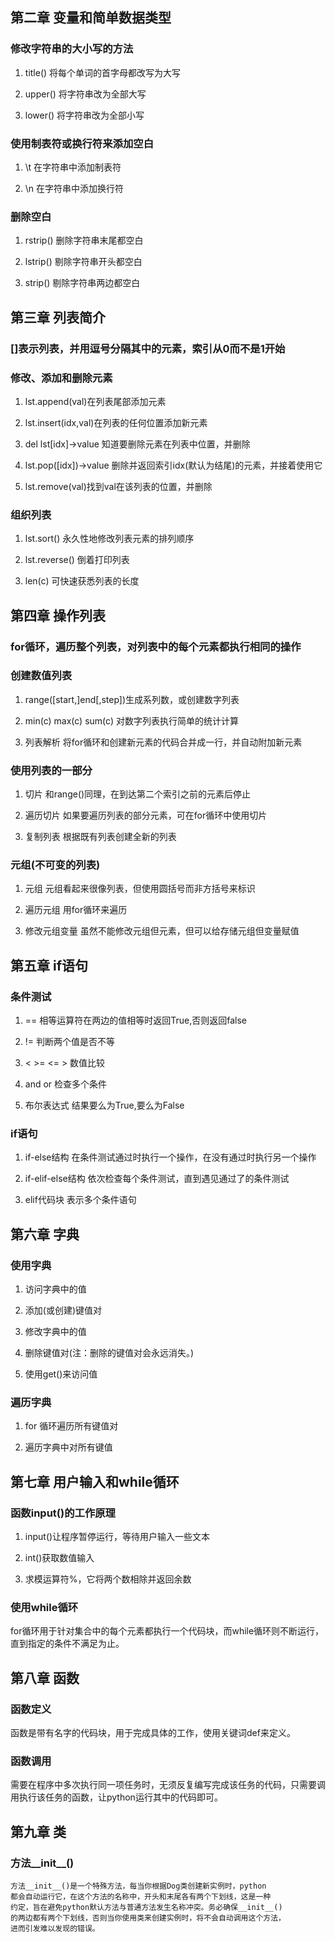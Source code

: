 ## 第二章 变量和简单数据类型

### 修改字符串的大小写的方法

  1. title() 将每个单词的首字母都改写为大写

  2. upper() 将字符串改为全部大写

  3. lower() 将字符串改为全部小写

### 使用制表符或换行符来添加空白

  1. \t 在字符串中添加制表符

  2. \n 在字符串中添加换行符

### 删除空白

  1. rstrip() 删除字符串末尾都空白

  2. lstrip() 剔除字符串开头都空白

  3. strip() 剔除字符串两边都空白

## 第三章 列表简介

### []表示列表，并用逗号分隔其中的元素，索引从0而不是1开始

### 修改、添加和删除元素

  1. lst.append(val)在列表尾部添加元素

  2. lst.insert(idx,val)在列表的任何位置添加新元素

  3. del lst[idx]->value 知道要删除元素在列表中位置，并删除

  4. lst.pop([idx])->value 删除并返回索引idx(默认为结尾)的元素，并接着使用它

  5. lst.remove(val)找到val在该列表的位置，并删除

### 组织列表

  1. lst.sort() 永久性地修改列表元素的排列顺序

  2. lst.reverse() 倒着打印列表

  3. len(c) 可快速获悉列表的长度

## 第四章 操作列表

### for循环，遍历整个列表，对列表中的每个元素都执行相同的操作

### 创建数值列表

  1. range([start,]end[,step])生成系列数，或创建数字列表

  2. min(c) max(c) sum(c) 对数字列表执行简单的统计计算

  3. 列表解析 将for循环和创建新元素的代码合并成一行，并自动附加新元素

### 使用列表的一部分

  1. 切片 和range()同理，在到达第二个索引之前的元素后停止

  2. 遍历切片 如果要遍历列表的部分元素，可在for循环中使用切片

  3. 复制列表 根据既有列表创建全新的列表

### 元组(不可变的列表)

  1. 元组 元组看起来很像列表，但使用圆括号而非方括号来标识

  2. 遍历元组 用for循环来遍历

  3. 修改元组变量 虽然不能修改元组但元素，但可以给存储元组但变量赋值

## 第五章 if语句

### 条件测试

  1. == 相等运算符在两边的值相等时返回True,否则返回false

  2. != 判断两个值是否不等

  3. < >= <= > 数值比较

  4. and or 检查多个条件

  5. 布尔表达式 结果要么为True,要么为False

### if语句

  1. if-else结构 在条件测试通过时执行一个操作，在没有通过时执行另一个操作

  2. if-elif-else结构 依次检查每个条件测试，直到遇见通过了的条件测试

  3. elif代码块 表示多个条件语句

## 第六章 字典

### 使用字典

  1. 访问字典中的值

  2. 添加(或创建)键值对

  3. 修改字典中的值

  4. 删除键值对(注：删除的键值对会永远消失。)

  5. 使用get()来访问值

### 遍历字典

  1. for 循环遍历所有键值对

  2. 遍历字典中对所有键值

## 第七章 用户输入和while循环

### 函数input()的工作原理

  1. input()让程序暂停运行，等待用户输入一些文本

  2. int()获取数值输入

  3. 求模运算符%，它将两个数相除并返回余数

### 使用while循环

for循环用于针对集合中的每个元素都执行一个代码块，而while循环则不断运行，直到指定的条件不满足为止。

## 第八章 函数

### 函数定义

函数是带有名字的代码块，用于完成具体的工作，使用关键词def来定义。

### 函数调用

需要在程序中多次执行同一项任务时，无须反复编写完成该任务的代码，只需要调用执行该任务的函数，让python运行其中的代码即可。

## 第九章 类
### 方法__init__()

```
方法__init__()是一个特殊方法，每当你根据Dog类创建新实例时，python
都会自动运行它，在这个方法的名称中，开头和末尾各有两个下划线，这是一种
约定，旨在避免python默认方法与普通方法发生名称冲突。务必确保__init__()
的两边都有两个下划线，否则当你使用类来创建实例时，将不会自动调用这个方法，
进而引发难以发现的错误。
```

